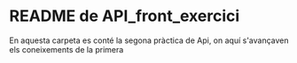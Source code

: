 # README de API_front_exercici
En aquesta carpeta es conté la segona pràctica de Api, on aquí s'avançaven els coneixements de la primera
